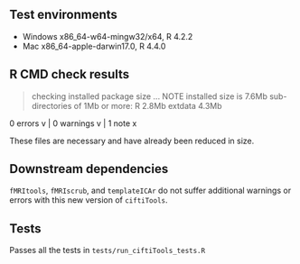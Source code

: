 ## Test environments

* Windows x86_64-w64-mingw32/x64, R 4.2.2
* Mac x86_64-apple-darwin17.0, R 4.4.0

## R CMD check results

> checking installed package size ... NOTE
    installed size is  7.6Mb
    sub-directories of 1Mb or more:
      R         2.8Mb
      extdata   4.3Mb

0 errors v | 0 warnings v | 1 note x

These files are necessary and have already been reduced in size.

## Downstream dependencies

`fMRItools`, `fMRIscrub`, and `templateICAr` do not suffer additional warnings or errors with this new version of `ciftiTools`. 

## Tests

Passes all the tests in `tests/run_ciftiTools_tests.R`
